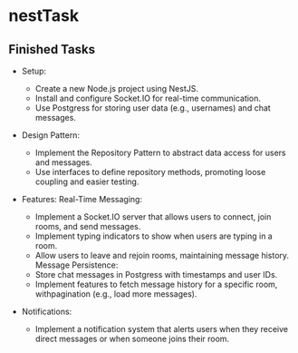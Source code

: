 # nestTask

## Finished Tasks
- Setup:
  - Create a new Node.js project using NestJS.
  - Install and configure Socket.IO for real-time communication.
  - Use Postgress for storing user data (e.g., usernames) and chat messages.

- Design Pattern:
  - Implement the Repository Pattern to abstract data access for users and messages.
  - Use interfaces to define repository methods, promoting loose coupling and easier testing.

- Features:
    Real-Time Messaging:
  - Implement a Socket.IO server that allows users to connect, join rooms, and send messages.
  - Implement typing indicators to show when users are typing in a room.
  - Allow users to leave and rejoin rooms, maintaining message history.
    Message Persistence:
  - Store chat messages in Postgress with timestamps and user IDs.
  - Implement features to fetch message history for a specific room, withpagination (e.g., load more messages).

- Notifications:
  - Implement a notification system that alerts users when they receive direct messages or when someone joins their room.
